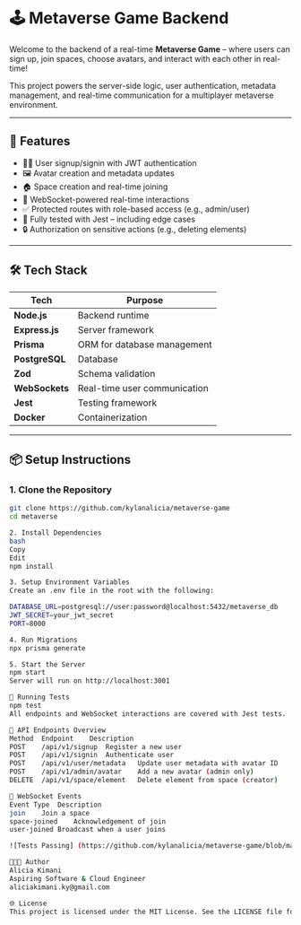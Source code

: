 # 🕹️ Metaverse Game Backend

Welcome to the backend of a real-time **Metaverse Game** – where users can sign up, join spaces, choose avatars, and interact with each other in real-time!

This project powers the server-side logic, user authentication, metadata management, and real-time communication for a multiplayer metaverse environment.

---

## 🚀 Features

- 🧑‍🚀 User signup/signin with JWT authentication
- 🖼️ Avatar creation and metadata updates
- 🏠 Space creation and real-time joining
- 👥 WebSocket-powered real-time interactions
- ✅ Protected routes with role-based access (e.g., admin/user)
- 🧪 Fully tested with Jest – including edge cases
- 🔒 Authorization on sensitive actions (e.g., deleting elements)

---

## 🛠️ Tech Stack

| Tech              | Purpose                      |
|-------------------|------------------------------|
| **Node.js**       | Backend runtime              |
| **Express.js**    | Server framework             |
| **Prisma**        | ORM for database management  |
| **PostgreSQL**    | Database                     |
| **Zod**           | Schema validation            |
| **WebSockets**    | Real-time user communication |
| **Jest**          | Testing framework            |
| **Docker**        | Containerization             |

---

## 📦 Setup Instructions

### 1. Clone the Repository

```bash
git clone https://github.com/kylanalicia/metaverse-game
cd metaverse

2. Install Dependencies
bash
Copy
Edit
npm install

3. Setup Environment Variables
Create an .env file in the root with the following:

DATABASE_URL=postgresql://user:password@localhost:5432/metaverse_db
JWT_SECRET=your_jwt_secret
PORT=8000

4. Run Migrations
npx prisma generate

5. Start the Server
npm start
Server will run on http://localhost:3001

🧪 Running Tests
npm test
All endpoints and WebSocket interactions are covered with Jest tests.

📂 API Endpoints Overview
Method	Endpoint	Description
POST	/api/v1/signup	Register a new user
POST	/api/v1/signin	Authenticate user
POST	/api/v1/user/metadata	Update user metadata with avatar ID
POST	/api/v1/admin/avatar	Add a new avatar (admin only)
DELETE	/api/v1/space/element	Delete element from space (creator)

🔄 WebSocket Events
Event Type	Description
join	Join a space
space-joined	Acknowledgement of join
user-joined	Broadcast when a user joins

![Tests Passing] (https://github.com/kylanalicia/metaverse-game/blob/main/tests-passed.png?raw=true)

👩🏽‍💻 Author
Alicia Kimani
Aspiring Software & Cloud Engineer
aliciakimani.ky@gmail.com

🌐 License
This project is licensed under the MIT License. See the LICENSE file for details.
